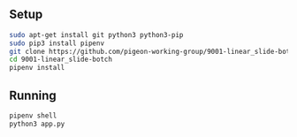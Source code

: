 ## Setup

```bash
sudo apt-get install git python3 python3-pip
sudo pip3 install pipenv
git clone https://github.com/pigeon-working-group/9001-linear_slide-botch.git
cd 9001-linear_slide-botch
pipenv install
```

## Running
```bash
pipenv shell
python3 app.py
```